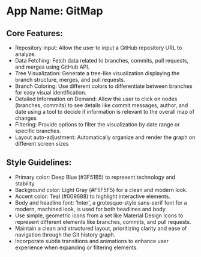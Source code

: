 # **App Name**: GitMap

## Core Features:

- Repository Input: Allow the user to input a GitHub repository URL to analyze.
- Data Fetching: Fetch data related to branches, commits, pull requests, and merges using GitHub API.
- Tree Visualization: Generate a tree-like visualization displaying the branch structure, merges, and pull requests.
- Branch Coloring: Use different colors to differentiate between branches for easy visual identification.
- Detailed Information on Demand: Allow the user to click on nodes (branches, commits) to see details like commit messages, author, and date using a tool to decide if information is relevant to the overall map of changes
- Filtering: Provide options to filter the visualization by date range or specific branches.
- Layout auto-adjustment: Automatically organize and render the graph on different screen sizes

## Style Guidelines:

- Primary color: Deep Blue (#3F51B5) to represent technology and stability.
- Background color: Light Gray (#F5F5F5) for a clean and modern look.
- Accent color: Teal (#009688) to highlight interactive elements.
- Body and headline font: 'Inter', a grotesque-style sans-serif font for a modern, machined look, is used for both headlines and body.
- Use simple, geometric icons from a set like Material Design Icons to represent different elements like branches, commits, and pull requests.
- Maintain a clean and structured layout, prioritizing clarity and ease of navigation through the Git history graph.
- Incorporate subtle transitions and animations to enhance user experience when expanding or filtering elements.